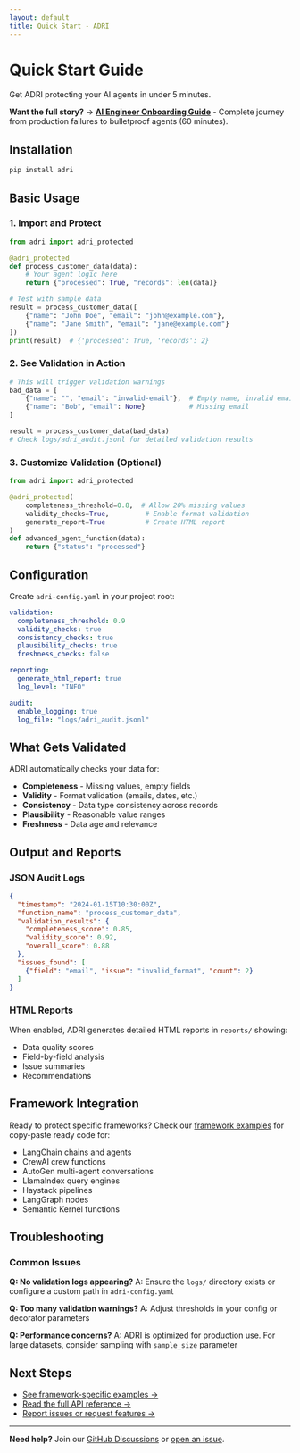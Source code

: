 ```yaml
---
layout: default
title: Quick Start - ADRI
---
```


# Quick Start Guide

Get ADRI protecting your AI agents in under 5 minutes.

**Want the full story?** → [**AI Engineer Onboarding Guide**](ai-engineer-onboarding) - Complete journey from production failures to bulletproof agents (60 minutes).

## Installation

```bash
pip install adri
```

## Basic Usage

### 1. Import and Protect

```python
from adri import adri_protected

@adri_protected
def process_customer_data(data):
    # Your agent logic here
    return {"processed": True, "records": len(data)}

# Test with sample data
result = process_customer_data([
    {"name": "John Doe", "email": "john@example.com"},
    {"name": "Jane Smith", "email": "jane@example.com"}
])
print(result)  # {'processed': True, 'records': 2}
```

### 2. See Validation in Action

```python
# This will trigger validation warnings
bad_data = [
    {"name": "", "email": "invalid-email"},  # Empty name, invalid email
    {"name": "Bob", "email": None}           # Missing email
]

result = process_customer_data(bad_data)
# Check logs/adri_audit.jsonl for detailed validation results
```

### 3. Customize Validation (Optional)

```python
from adri import adri_protected

@adri_protected(
    completeness_threshold=0.8,  # Allow 20% missing values
    validity_checks=True,         # Enable format validation
    generate_report=True          # Create HTML report
)
def advanced_agent_function(data):
    return {"status": "processed"}
```

## Configuration

Create `adri-config.yaml` in your project root:

```yaml
validation:
  completeness_threshold: 0.9
  validity_checks: true
  consistency_checks: true
  plausibility_checks: true
  freshness_checks: false

reporting:
  generate_html_report: true
  log_level: "INFO"

audit:
  enable_logging: true
  log_file: "logs/adri_audit.jsonl"
```

## What Gets Validated

ADRI automatically checks your data for:

- **Completeness** - Missing values, empty fields
- **Validity** - Format validation (emails, dates, etc.)
- **Consistency** - Data type consistency across records
- **Plausibility** - Reasonable value ranges
- **Freshness** - Data age and relevance

## Output and Reports

### JSON Audit Logs
```json
{
  "timestamp": "2024-01-15T10:30:00Z",
  "function_name": "process_customer_data",
  "validation_results": {
    "completeness_score": 0.85,
    "validity_score": 0.92,
    "overall_score": 0.88
  },
  "issues_found": [
    {"field": "email", "issue": "invalid_format", "count": 2}
  ]
}
```

### HTML Reports
When enabled, ADRI generates detailed HTML reports in `reports/` showing:
- Data quality scores
- Field-by-field analysis
- Issue summaries
- Recommendations

## Framework Integration

Ready to protect specific frameworks? Check our [framework examples](frameworks) for copy-paste ready code for:

- LangChain chains and agents
- CrewAI crew functions
- AutoGen multi-agent conversations
- LlamaIndex query engines
- Haystack pipelines
- LangGraph nodes
- Semantic Kernel functions

## Troubleshooting

### Common Issues

**Q: No validation logs appearing?**
A: Ensure the `logs/` directory exists or configure a custom path in `adri-config.yaml`

**Q: Too many validation warnings?**
A: Adjust thresholds in your config or decorator parameters

**Q: Performance concerns?**
A: ADRI is optimized for production use. For large datasets, consider sampling with `sample_size` parameter

## Next Steps

- [See framework-specific examples →](frameworks)
- [Read the full API reference →](https://github.com/adri-standard/adri/blob/main/docs/API_REFERENCE.md)
- [Report issues or request features →](https://github.com/adri-standard/adri/issues)

---

**Need help?** Join our [GitHub Discussions](https://github.com/adri-standard/adri/discussions) or [open an issue](https://github.com/adri-standard/adri/issues).
